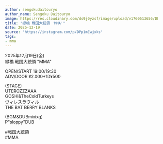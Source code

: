 ```yaml
---
author: sengokudaitouryo
author_name: Sengoku Daitouryo
image: https://res.cloudinary.com/ds9j0yzsf/image/upload/v1760513656/DPp1mEwjxks.jpg
title: "緑橋 戦国大統領 'MMA'"
date: 2025-12-19
source: 'https://instagram.com/p/DPp1mEwjxks'
tags:
- mma
---
```

2025年12月19日(金)<br>
緑橋 戦国大統領 "MMA"

OPEN/START 19:00/19:30<br>
ADV/DOOR ¥2.000+1D¥500

(STAGE)<br>
UTEROZZZAAA<br>
GOSHI&TheColdTurkeys<br>
ヴィレスラヴィル<br>
THE BAT BERRY BLANKS

(BGM&DUBmixixg)<br>
P"sloppy"DUB

#戦国大統領<br>
#MMA